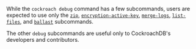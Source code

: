 While the `cockroach debug` command has a few subcommands, users are expected to use only the [`zip`](cockroach-debug-zip.html), [`encryption-active-key`](cockroach-debug-encryption-active-key.html), [`merge-logs`](cockroach-debug-merge-logs.html), [`list-files`](cockroach-debug-list-files.html), and [`ballast`](cockroach-debug-ballast.html) subcommands.

The other `debug` subcommands are useful only to CockroachDB's developers and contributors.
